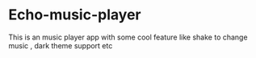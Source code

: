 # Echo-music-player
This is an music player app with some cool feature like shake to change music , dark theme support etc
